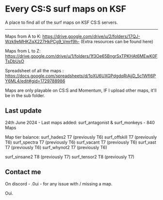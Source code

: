 # Every CS:S surf maps on KSF

A place to find all of the surf maps on KSF CS:S servers.

_____________________________________________________

Maps from A to K: https://drive.google.com/drive/u/2/folders/17QJ-Wzk9eMHKZqX227HkPCg9_Vmrf9h-
(Extra resources can be found here)


Maps from L to Z: https://drive.google.com/drive/u/1/folders/1f3Oe65BngrSxTPKHAt6MEwK0FTsDbUsO


Spreadsheet of all the maps : https://docs.google.com/spreadsheets/d/1oXU6UXGPdgdqRiAjjD_5c1WfI6PY6ML4/edit#gid=1729788986


Maps are only playable on CS:S and Momentum, IF I upload other maps, it'll be in the sub folder.

## Last update

24th June 2024 - Last maps added: surf_antagonist & surf_monkeys - 840 Maps 

Map tier balance: 
surf_hades2 T7 (previously T6)
surf_offskill T7 (previously T6)
surf_spectra T7 (previously T6)
surf_vacant T7 (previously T6)
surf_vast T7 (previously T6)
surf_whynot2 T7 (previously T6)

surf_sinsane2 T8 (previously T7)
surf_tensor2 T8 (previously T7)

## Contact me 
On discord - .0ui - for any issue with / missing a map.

Oui.
